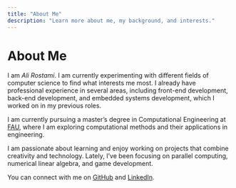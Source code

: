 ```yaml
---
title: "About Me"
description: "Learn more about me, my background, and interests."
---
```

# About Me

I am *Ali Rostami*. I am currently experimenting with different fields of computer science to find what interests me most. I already have professional experience in several areas, including front-end development, back-end development, and embedded systems development, which I worked on in my previous roles.

I am currently pursuing a master’s degree in Computational Engineering at [FAU](https://www.fau.eu/), where I am exploring computational methods and their applications in engineering.

I am passionate about learning and enjoy working on projects that combine creativity and technology. Lately, I’ve been focusing on parallel computing, numerical linear algebra, and game development.

You can connect with me on [GitHub](https://github.com/alirostami1) and [LinkedIn](https://linkedin.com/in/alirostami1).

